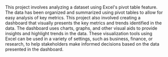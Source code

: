 This project involves analyzing a dataset using Excel's pivot table feature. The data has been organized and summarized using pivot tables to allow for easy analysis of key metrics. This project also involved creating a dashboard that visually presents the key metrics and trends identified in the data. The dashboard uses charts, graphs, and other visual aids to provide insights and highlight trends in the data. These visualization tools using Excel can be used in a variety of settings, such as business, finance, or research, to help stakeholders make informed decisions based on the data presented in the dashboard.
